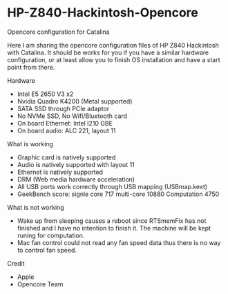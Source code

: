 # HP-Z840-Hackintosh-Opencore
Opencore configuration for Catalina

Here I am sharing the opencore configuration files of HP Z840 Hackintosh with Catalina. It should be works for you if you have a similar hardware configuration, or at least allow you to finish OS installation and have a start point from there.

Hardware
* Intel E5 2650 V3 x2
* Nvidia Quadro K4200 (Metal supported)
* SATA SSD through PCIe adaptor
* No NVMe SSD, No Wifi/Bluetooth card
* On board Ethernet: Intel I210 GBE
* On board audio: ALC 221, layout 11

What is working
* Graphic card is natively supported
* Audio is natively supported with layout 11
* Ethernet is natively supported
* DRM (Web media hardware acceleration)
* All USB ports work correctly through USB mapping (USBmap.kext)
* GeekBench score: signle core 717 multi-core 10880 Computation 4750

What is not working
* Wake up from sleeping causes a reboot since RTSmemFix has not finished and I have no intention to finish it. The machine will be kept runing for computation.
* Mac fan control could not read any fan speed data thus there is no way to control fan speed. 

Credit 
* Apple
* Opencore Team
